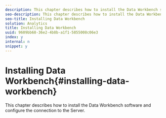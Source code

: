 ```yaml
---
description: This chapter describes how to install the Data Workbench software and configure the connection to the Server.
seo-description: This chapter describes how to install the Data Workbench software and configure the connection to the Server.
seo-title: Installing Data Workbench
solution: Analytics
title: Installing Data Workbench
uuid: 9609bb68-36e2-4b8b-a1f1-5855008c06e3
index: y
internal: n
snippet: y
---
```


# Installing Data Workbench{#installing-data-workbench}

This chapter describes how to install the Data Workbench software and configure the connection to the Server.

